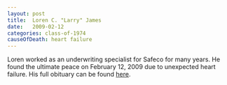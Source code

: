 ```yaml
---
layout: post
title:  Loren C. "Larry" James
date:   2009-02-12
categories: class-of-1974
causeOfDeath: heart failure
---
```

Loren worked as an underwriting specialist for Safeco for many years. He found the ultimate peace on February 12, 2009 due to unexpected heart failure. His full obituary can be found [here](http://tinyurl.com/pk4ltep).

